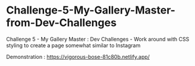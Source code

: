 # Challenge-5-My-Gallery-Master-from-Dev-Challenges
Challenge 5 - My Gallery Master : Dev Challenges - Work around with CSS styling to create a page somewhat similar to Instagram

Demonstration : https://vigorous-bose-81c80b.netlify.app/
